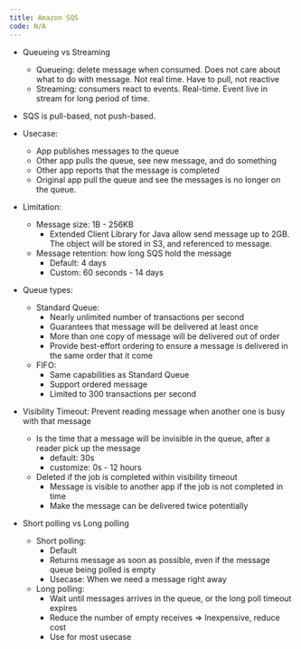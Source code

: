 ```yaml
---
title: Amazon SQS
code: N/A
---
```


* Queueing vs Streaming
  * Queueing: delete message when consumed. Does not care about what to do with message. Not real time. Have to pull, not reactive
  * Streaming: consumers react to events. Real-time. Event live in stream for long period of time.

* SQS is pull-based, not push-based.
* Usecase:
  * App publishes messages to the queue
  * Other app pulls the queue, see new message, and do something
  * Other app reports that the message is completed
  * Original app pull the queue and see the messages is no longer on the queue.
* Limitation:
  * Message size: 1B - 256KB
    * Extended Client Library for Java allow send message up to 2GB. The object will be stored in S3, and referenced to message.
  * Message retention: how long SQS hold the message
    * Default: 4 days
    * Custom: 60 seconds - 14 days
* Queue types:
  * Standard Queue: 
    * Nearly unlimited number of transactions per second
    * Guarantees that message will be delivered at least once
    * More than one copy of message will be delivered out of order
    * Provide best-effort ordering to ensure a message is delivered in the same order that it come
  * FIFO: 
    * Same capabilities as Standard Queue
    * Support ordered message
    * Limited to 300 transactions per second
* Visibility Timeout: Prevent reading message when another one is busy with that message
  * Is the time that a message will be invisible in the queue, after a reader pick up the message
    * default: 30s
    * customize: 0s - 12 hours
  * Deleted if the job is completed within visibility timeout
    * Message is visible to another app if the job is not completed in time
    * Make the message can be delivered twice potentially
* Short polling vs Long polling
  * Short polling:
    * Default
    * Returns message as soon as possible, even if the message queue being polled is empty
    * Usecase: When we need a message right away
  * Long polling:
    * Wait until messages arrives in the queue, or the long poll timeout expires
    * Reduce the number of empty receives => Inexpensive, reduce cost
    * Use for most usecase